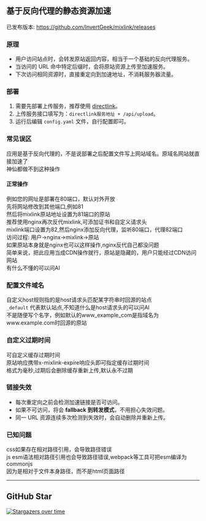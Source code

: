 
## 基于反向代理的静态资源加速
已发布版本: https://github.com/InvertGeek/mixlink/releases

### 原理
- 用户访问站点时，会转发原站返回内容，相当于一个基础的反向代理服务。  
- 当访问的 URL 命中特定后缀时，会将原站资源上传至加速服务。  
- 下次访问相同资源时，直接重定向到加速地址，不消耗服务器流量。  

### 部署
1. 需要先部署上传服务，推荐使用 [directlink](https://github.com/InvertGeek/directlink)。  
2. 上传服务接口填写为：`directlink服务地址 + /api/upload`。  
3. 运行后编辑 `config.yaml` 文件，自行配置即可。 

### 常见误区
应用是基于反向代理的，不是说部署之后配置文件写上网站域名。原域名网站就直接加速了 \
神仙都做不到这种操作
#### 正常操作
例如您的网址是部署在80端口，默认对外开放 \
先将网站修改到其他端口,例如81 \
然后将mixlink原站地址设置为81端口的原站 \
推荐使用nginx再次反代mixlink,可添加证书和自定义请求头 \
mixlink端口设置为82,然后nginx添加反向代理，监听80端口，代理82端口 \
访问过程: 用户->nginx->mixlink->原站 \
如果原站本身就是nginx也可以这样操作,nginx反代自己都没问题 \
简单来说，把此应用当成CDN操作就行，原站是隐藏的，用户只能经过CDN访问网站 \
有什么不懂的可以问AI

### 配置文件域名
自定义host规则指的是host请求头匹配某字符串时回源的站点 \
`_default` 代表默认站点,不知道什么是host请求头的可以问AI \
不是随便写个名字，例如默认的www_example_com是指域名为www.example.com时回源的原站


### 自定义过期时间
可自定义缓存过期时间 \
原站响应携带x-mixlink-expire响应头即可指定缓存过期时间 \
格式为毫秒,过期后会删除缓存重新上传,默认永不过期

### 链接失效
- 每次重定向之前会检测加速链接是否可访问。  
- 如果不可访问，将会 **fallback 到转发模式**，不用担心失效问题。  
- 同一 URL 资源连续多次检测到失效时，会自动删除并重新上传。  

### 已知问题
css如果存在相对路径引用，会导致路径错误 \
js esm语法相对路径引用也会导致路径错误,webpack等工具可把esm编译为commonjs\
因为是相对于文件本身路径，而不是html页面路径

---

## GitHub Star
[![Stargazers over time](https://starchart.cc/InvertGeek/mixlink.svg?variant=adaptive)](https://starchart.cc/InvertGeek/mixlink)

